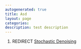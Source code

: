 ```yaml
---
autogenerated: true
title: Asd
layout: page
categories: 
description: test description
---
```


1.  REDIRECT [Stochastic Denoising](Stochastic_Denoising)

